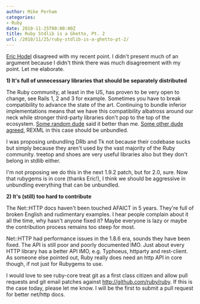 ```yaml
---
author: Mike Perham
categories:
- Ruby
date: 2010-11-25T00:00:00Z
title: Ruby Stdlib is a Ghetto, Pt. 2
url: /2010/11/25/ruby-stdlib-is-a-ghetto-pt-2/
---
```


[Eric Hodel][1] disagreed with my recent point. I didn't present much of an argument because I didn't think there was much disagreement with my point. Let me elaborate.

**1) It's full of unnecessary libraries that should be separately distributed**

The Ruby community, at least in the US, has proven to be very open to change, see Rails 1, 2 and 3 for example. Sometimes you have to break compatibility to advance the state of the art. Continuing to bundle inferior implementations means that we have this compatibility albatross around our neck while stronger third-party libraries don't pop to the top of the ecosystem. [Some random dude][2] said it better than me. [Some other dude agreed][3], REXML in this case should be unbundled.

I was proposing unbundling DRb and Tk not because their codebase sucks but simply because they aren't used by the vast majority of the Ruby community. treetop and shoes are very useful libraries also but they don't belong in stdlib either.

I'm not proposing we do this in the next 1.9.2 patch, but for 2.0, sure. Now that rubygems is in core (thanks Eric!), I think we should be aggressive in unbundling everything that can be unbundled.

**2) It's (still) too hard to contribute**

The Net::HTTP docs haven't been touched AFAICT in 5 years. They're full of broken English and rudimentary examples. I hear people complain about it all the time, why hasn't anyone fixed it? Maybe everyone is lazy or maybe the contribution process remains too steep for most.

Net::HTTP had performance issues in the 1.8.6 era, sounds they have been fixed. The API is still poor and poorly documented IMO. Just about every HTTP library has a better API IMO, e.g. Typhoeus, httparty and rest-client. As someone else pointed out, Ruby really does need an http API in core though, if not just for Rubygems to use.

I would love to see ruby-core treat git as a first class citizen and allow pull requests and git email patches against <http://github.com/ruby/ruby>. If this is the case today, please let me know. I will be the first to submit a pull request for better net/http docs.

 [1]: http://blog.segment7.net
 [2]: http://blade.nagaokaut.ac.jp/cgi-bin/scat.rb/ruby/ruby-core/32078
 [3]: http://blade.nagaokaut.ac.jp/cgi-bin/scat.rb/ruby/ruby-core/32012
